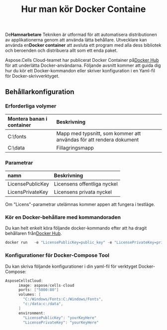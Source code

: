 ﻿---
title: Hur man kör Docker Containe
second_title: Aspose.Cells Cloud Documen
type: docs
url: /sv/getting-started/how-to-run-docker-container/
aliases: [/how-to-run-docker-container/]
description: Hur man kör Docker Aspose.Cells Molncontainer. Aspose.Cells Cloud stöder Excel för att skapa, konvertera, sammanfoga, dela, skydda, inre objektoperation och så vidare
weight: 100
---
 De**Hamnarbetare** Tekniken är utformad för att automatisera distributionen av applikationerna genom att använda lätta behållare. Utvecklare kan använda en**Docker container** att avsluta ett program med alla dess bibliotek och beroenden och distribuera allt som ett enda paket.

 Aspose.Cells Cloud-teamet har publicerat Docker Container på[Docker Hub](https://hub.docker.com/r/aspose/cells-cloud) för att underlätta Docker-användarna. Följande avsnitt kommer att guida dig hur du kör ett Docker-kommandon eller skriver konfiguration i en Yaml-fil för Docker-skrivverktyget.

## Behållarkonfiguration

### Erforderliga volymer

|Montera banan i container|Beskrivning|
|:- |:- |
|C:\fonts|Mapp med typsnitt, som kommer att användas för att rendera dokument|
|C:\data|Fillagringsmapp|

### Parametrar

|namn|Beskrivning|
|:- |:- |
|LicensePublicKey|Licensens offentliga nyckel|
|LicensPrivateKey|Licensens privata nyckel|


Om "Licens"-parametrar utelämnas kommer appen att fungera i testläge.


### Kör en Docker-behållare med kommandoraden

 Du kan helt enkelt köra följande docker-kommando efter att ha dragit behållaren från[Docker Hub](https://href.li/?https://hub.docker.com/r/aspose/cells-cloud).

```JAVA
docker run   -e "LicensePublicKey=public_key" -e "LicensePrivateKey=private_key" -v c:/data:c:/data  -v C:/Windows/Fonts:C:/Windows/Fonts -p 80:5000   aspose/cells-cloud
```

### Konfigurationer för Docker-Compose Tool

Du kan skriva följande konfigurationer i din yaml-fil för verktyget Docker-Compose:

```JAVA
AsposeCellsCloud:
      image: aspose/cells-cloud
      ports: ["5000:80"]
      volumes: [
        "C:/Windows/Fonts:C:/Windows/Fonts",
        "c:/data:c:/data",
      ]
      environment:
        "LicensePublicKey": "yourKeyHere"
        "LicensePrivateKey": "yourKeyHere"
```

